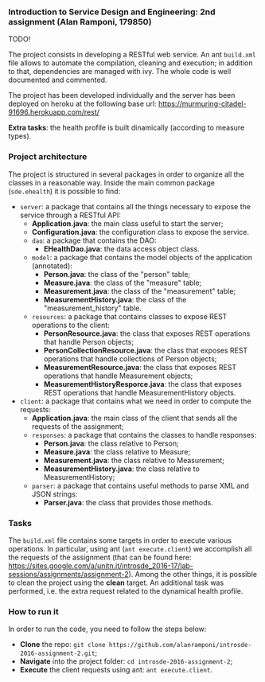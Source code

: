 ### Introduction to Service Design and Engineering: 2nd assignment (Alan Ramponi, 179850)

TODO!

The project consists in developing a RESTful web service. An ant `build.xml` file allows to automate the compilation, cleaning and execution; in addition to that, dependencies are managed with ivy. The whole code is well documented and commented.

The project has been developed individually and the server has been deployed on heroku at the following base url:
https://murmuring-citadel-91696.herokuapp.com/rest/

**Extra tasks**: the health profile is built dinamically (according to measure types).

### Project architecture
The project is structured in several packages in order to organize all the classes in a reasonable way. Inside the main common package (`sde.ehealth`) it is possible to find:
* `server`: a package that contains all the things necessary to expose the service through a RESTful API:
  * **Application.java**: the main class useful to start the server;
  * **Configuration.java**: the configuration class to expose the service.
  * `dao`: a package that contains the DAO:
    * **EHealthDao.java**: the data access object class.
  * `model`: a package that contains the model objects of the application (annotated):
    * **Person.java**: the class of the "person" table;
    * **Measure.java**: the class of the "measure" table;
    * **Measurement.java**: the class of the "measurement" table;
    * **MeasurementHistory.java**: the class of the "measurement_history" table.
  * `resources`: a package that contains classes to expose REST operations to the client:
    * **PersonResource.java**: the class that exposes REST operations that handle Person objects;
    * **PersonCollectionResource.java**: the class that exposes REST operations that handle collections of Person objects;
    * **MeasurementResource.java**: the class that exposes REST operations that handle Measurement objects;
    * **MeasurementHistoryResporce.java**: the class that exposes REST operations that handle MeasurementHistory objects.
* `client`: a package that contains what we need in order to compute the requests:
  * **Application.java**: the main class of the client that sends all the requests of the assignment;
  * `responses`: a package that contains the classes to handle responses:
    * **Person.java**: the class relative to Person;
    * **Measure.java**: the class relative to Measure;
    * **Measurement.java**: the class relative to Measurement;
    * **MeasurementHistory.java**: the class relative to MeasurementHistory;
  * `parser`: a package that contains useful methods to parse XML and JSON strings:
    * **Parser.java**: the class that provides those methods.

### Tasks
The `build.xml` file contains some targets in order to execute various operations. In particular, using ant (`ant execute.client`) we accomplish all the requests of the assignment (that can be found here: https://sites.google.com/a/unitn.it/introsde_2016-17/lab-sessions/assignments/assignment-2).
Among the other things, it is possible to clean the project using the **clean** target.
An additional task was performed, i.e. the extra request related to the dynamical health profile.

### How to run it
In order to run the code, you need to follow the steps below:
* **Clone** the repo: `git clone https://github.com/alanramponi/introsde-2016-assignment-2.git`;
* **Navigate** into the project folder: `cd introsde-2016-assignment-2`;
* **Execute** the client requests using ant: `ant execute.client`.
